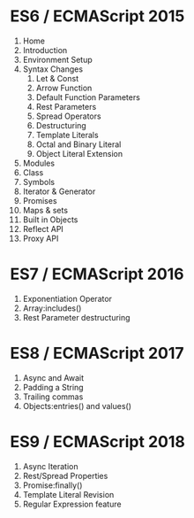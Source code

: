 # ES6 / ECMAScript 2015

1. Home
2. Introduction
3. Environment Setup
4. Syntax Changes
   1. Let & Const
   2. Arrow Function
   3. Default Function Parameters
   4. Rest Parameters
   5. Spread Operators
   6. Destructuring
   7. Template Literals
   8. Octal and Binary Literal
   9. Object Literal Extension
5.  Modules
6.  Class
7.  Symbols
8.  Iterator & Generator
9.  Promises
10. Maps & sets
11. Built in Objects
12. Reflect API
13. Proxy API

# ES7 / ECMAScript 2016

1. Exponentiation Operator
2. Array:includes()
3. Rest Parameter destructuring
  
# ES8 / ECMAScript 2017

1. Async and Await
2. Padding a String
3. Trailing commas
4. Objects:entries() and values()

# ES9 / ECMAScript 2018

1. Async Iteration
2. Rest/Spread Properties
3. Promise:finally()
4. Template Literal Revision
5. Regular Expression feature

